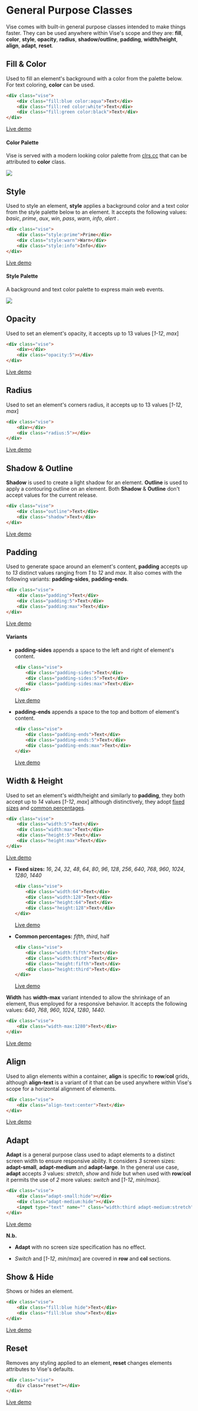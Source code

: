 # General Purpose Classes

Vise comes with built-in general purpose classes intended to make things faster. They can be used anywhere within Vise's scope and they are: **fill**, **color**, **style**, **opacity**, **radius**, **shadow/outline**, **padding**, **width/height**, **align**, **adapt**, **reset**.



## Fill & Color

Used to fill an element's background with a color from the palette below. For text coloring, **color** can be used.

```html
<div class="vise">
    <div class="fill:blue color:aqua">Text</div>
    <div class="fill:red color:white">Text</div>
    <div class="fill:green color:black">Text</div>
</div>
```

[Live demo](http://cssdeck.com/labs/kbrc3xmv)

#### Color Palette

Vise is served with a modern looking color palette from [clrs.cc](https://clrs.cc/) that can be attributed to **color** class.

<img src="http://appforgelab.com/vise/color-palette.svg"/>


## Style

Used to style an element, **style** applies a background color and a text color from the style palette below to an element. It accepts the following values: *basic*, *prime*, *aux*, *win*, *pass*, *warn*, *info*, *alert* .

```html
<div class="vise">
    <div class="style:prime">Prime</div>
    <div class="style:warn">Warn</div>
    <div class="style:info">Info</div>
</div>
```

[Live demo](http://cssdeck.com/labs/v3htkdrv)

#### **Style Palette**

A background and text color palette to express main web events. 

<img src="http://appforgelab.com/vise/style.svg"/>



## Opacity

Used to set an element's opacity, it accepts up to 13 values  [*1-12*, *max*]

```html
<div class="vise">
    <div></div>
    <div class="opacity:5"></div>
</div>
```

[Live demo](http://cssdeck.com/labs/zaeleyhacg)



## Radius

Used to set an element's corners radius, it accepts up to 13 values  [*1-12*, *max*]

```html
<div class="vise">
    <div></div>
    <div class="radius:5"></div>
</div>
```

[Live demo](http://cssdeck.com/labs/mrcm9fkn)



## Shadow & Outline

**Shadow** is used to create a light shadow for an element. **Outline** is used to apply a contouring outline on an element. Both **Shadow** & **Outline** don't accept values for the current release.

```html
<div class="vise">
    <div class="outline">Text</div>
    <div class="shadow">Text</div>
</div>
```

[Live demo](http://cssdeck.com/labs/z34mwsq0ef)



## Padding

Used to generate space around an element's content, **padding** accepts up to *13* distinct values ranging from *1* to *12* and *max*. It also comes with the following variants: **padding-sides**, **padding-ends**.

```html
<div class="vise">
    <div class="padding">Text</div>
    <div class="padding:5">Text</div>
    <div class="padding:max">Text</div>
</div>
```

[Live demo](http://cssdeck.com/labs/jhnsgjre)

#### Variants

- **padding-sides** appends a space to the left and right of element's content.

  ```html
  <div class="vise">
      <div class="padding-sides">Text</div>
      <div class="padding-sides:5">Text</div>
      <div class="padding-sides:max">Text</div>
  </div>
  ```

  [Live demo](http://cssdeck.com/labs/lrl2ejld)

- **padding-ends** appends a space to the top and bottom of element's content.

  ```html
  <div class="vise">
      <div class="padding-ends">Text</div>
      <div class="padding-ends:5">Text</div>
      <div class="padding-ends:max">Text</div>
  </div>
  ```

  [Live demo](http://cssdeck.com/labs/lrl2ejld)




## Width & Height

Used to set an element's width/height and similarly to **padding**, they both accept up to *14* values [*1-12*, *max*] although distinctively, they adopt <u>fixed sizes</u> and <u>common percentages</u>. 

```html
<div class="vise">
    <div class="width:5">Text</div>	
    <div class="width:max">Text</div>
    <div class="height:5">Text</div>
    <div class="height:max">Text</div>
</div>
```

[Live demo](http://cssdeck.com/labs/v02wajqp)

- **Fixed sizes:** *16*, *24*, *32*, *48*, *64*, *80*, *96*, *128*, *256*, *640*, *768*, *960*, *1024*, *1280*, *1440*

  ```html
  <div class="vise">
      <div class="width:64">Text</div>
      <div class="width:128">Text</div>
      <div class="height:64">Text</div>
      <div class="height:128">Text</div>
  </div>
  ```

  [Live demo](http://cssdeck.com/labs/8fqtmqc9)

- **Common percentages:** *fifth*, *third*, half

  ```html
  <div class="vise">
      <div class="width:fifth">Text</div>
      <div class="width:third">Text</div>
      <div class="height:fifth">Text</div>
      <div class="height:third">Text</div>
  </div>
  ```

  [Live demo](http://cssdeck.com/labs/vcnxzwok)

**Width** has **width-max** variant intended to allow the shrinkage of an element, thus employed for a responsive behavior. It accepts the following values: *640*, *768*, *960*, *1024*, *1280*, *1440*.

```html
<div class="vise">
    <div class="width-max:1280">Text</div>
</div>
```

[Live demo](http://cssdeck.com/labs/bqh0yabu)



## Align

Used to align elements within a container, **align** is specific to **row**/**col** grids, although **align-text** is a variant of it that can be used anywhere within Vise's scope for a horizontal alignment of elements.

```html
<div class="vise">
    <div class="align-text:center">Text</div>
</div>
```

[Live demo](http://cssdeck.com/labs/rhjeamtz)



## Adapt

**Adapt** is a general purpose class used to adapt elements to a distinct screen width to ensure responsive ability. It considers *3* screen sizes: **adapt-small**, **adapt-medium** and **adapt-large**. In the general use case, **adapt** accepts *3* values: *stretch*, *show* and *hide* but when used with **row**/**col** it permits the use of *2* more values: *switch* and [*1-12*, *min*/*max*].

```html
<div class="vise">
    <div class="adapt-small:hide"></div>
    <div class="adapt-medium:hide"></div>
    <input type="text" name="" class="width:third adapt-medium:stretch">
</div>
```

[Live demo](http://cssdeck.com/labs/hq4s6bik)

**N.b.** 

- **Adapt** with no screen size specification has no effect.

- *Switch* and [*1-12*, *min*/*max*] are covered in **row** and **col** sections. 



## Show & Hide

Shows or hides an element.

```html
<div class="vise">
    <div class="fill:blue hide">Text</div>
    <div class="fill:blue show">Text</div>
</div>
```

[Live demo](http://cssdeck.com/labs/pe2kv6lh)



## Reset

Removes any styling applied to an element, **reset** changes elements attributes to Vise's defaults.

```html
<div class="vise">	
    div class="reset"></div>
</div>	
```

[Live demo](http://cssdeck.com/labs/6lr5c0nr)
